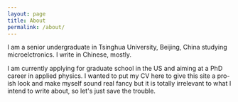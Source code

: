 ```yaml
---
layout: page
title: About
permalink: /about/
---
```


I am a senior undergraduate in Tsinghua University, Beijing, China studying microelctronics. I write in Chinese, mostly.

I am currently applying for graduate school in the US and aiming at a PhD career in applied physics. I wanted to put my CV here to give this site a pro-ish look and make myself sound real fancy but it is totally irrelevant to what I intend to write about, so let's just save the trouble. 
